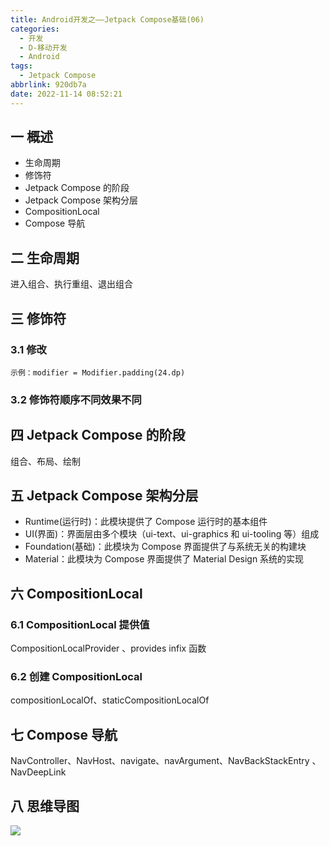 ```yaml
---
title: Android开发之——Jetpack Compose基础(06)
categories:
  - 开发
  - D-移动开发
  - Android
tags:
  - Jetpack Compose
abbrlink: 920db7a
date: 2022-11-14 08:52:21
---
```

## 一 概述

* 生命周期
* 修饰符
* Jetpack Compose 的阶段
* Jetpack Compose 架构分层
* CompositionLocal
* Compose 导航

<!--more-->

## 二 生命周期

进入组合、执行重组、退出组合

## 三 修饰符

### 3.1 修改

```
示例：modifier = Modifier.padding(24.dp)
```

### 3.2 修饰符顺序不同效果不同

## 四 Jetpack Compose 的阶段

组合、布局、绘制

## 五 Jetpack Compose 架构分层

* Runtime(运行时)：此模块提供了 Compose 运行时的基本组件
* UI(界面)：界面层由多个模块（ui-text、ui-graphics 和 ui-tooling 等）组成
* Foundation(基础)：此模块为 Compose 界面提供了与系统无关的构建块
* Material：此模块为 Compose 界面提供了 Material Design 系统的实现

## 六 CompositionLocal

### 6.1 CompositionLocal 提供值

CompositionLocalProvider 、provides infix 函数

### 6.2 创建 CompositionLocal

compositionLocalOf、staticCompositionLocalOf

## 七 Compose 导航

NavController、NavHost、navigate、navArgument、NavBackStackEntry 、 NavDeepLink

## 八 思维导图

![][1]


[1]: https://cdn.jsdelivr.net/gh/PGzxc/CDN/blog-android/Jetpack-Compose-06.png